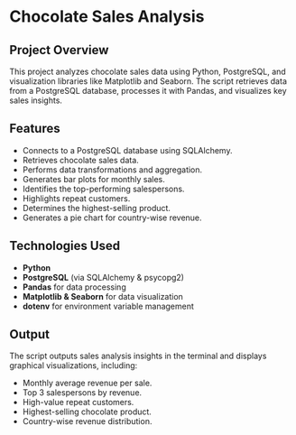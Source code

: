 

# Chocolate Sales Analysis

## Project Overview

This project analyzes chocolate sales data using Python, PostgreSQL, and visualization libraries like Matplotlib and Seaborn. The script retrieves data from a PostgreSQL database, processes it with Pandas, and visualizes key sales insights.

## Features

- Connects to a PostgreSQL database using SQLAlchemy.
- Retrieves chocolate sales data.
- Performs data transformations and aggregation.
- Generates bar plots for monthly sales.
- Identifies the top-performing salespersons.
- Highlights repeat customers.
- Determines the highest-selling product.
- Generates a pie chart for country-wise revenue.

## Technologies Used

- **Python**
- **PostgreSQL** (via SQLAlchemy & psycopg2)
- **Pandas** for data processing
- **Matplotlib & Seaborn** for data visualization
- **dotenv** for environment variable management


## Output

The script outputs sales analysis insights in the terminal and displays graphical visualizations, including:

- Monthly average revenue per sale.
- Top 3 salespersons by revenue.
- High-value repeat customers.
- Highest-selling chocolate product.
- Country-wise revenue distribution.


